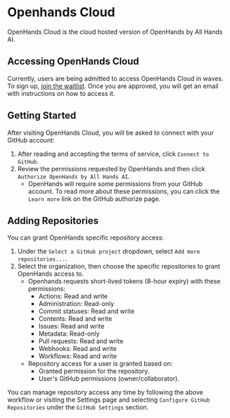 # Openhands Cloud

OpenHands Cloud is the cloud hosted version of OpenHands by All Hands AI.

## Accessing OpenHands Cloud

Currently, users are being admitted to access OpenHands Cloud in waves. To sign up,
[join the waitlist](https://www.all-hands.dev/join-waitlist). Once you are approved, you will get an email with
instructions on how to access it.

## Getting Started

After visiting OpenHands Cloud, you will be asked to connect with your GitHub account:
1. After reading and accepting the terms of service, click `Connect to GitHub`.
2. Review the permissions requested by OpenHands and then click `Authorize OpenHands by All Hands AI`.
   - OpenHands will require some permissions from your GitHub account. To read more about these permissions,
     you can click the `Learn more` link on the GitHub authorize page.

## Adding Repositories

You can grant OpenHands specific repository access:
1. Under the `Select a GitHub project` dropdown, select `Add more repositories...`.
2. Select the organization, then choose the specific repositories to grant OpenHands access to.
   - Openhands requests short-lived tokens (8-hour expiry) with these permissions:
     - Actions: Read and write
     - Administration: Read-only
     - Commit statuses: Read and write
     - Contents: Read and write
     - Issues: Read and write
     - Metadata: Read-only
     - Pull requests: Read and write
     - Webhooks: Read and write
     - Workflows: Read and write
   - Repository access for a user is granted based on:
     - Granted permission for the repository.
     - User's GitHub permissions (owner/collaborator).

You can manage repository access any time by following the above workflow or visiting the Settings page and selecting
`Configure GitHub Repositories` under the `GitHub Settings` section.
